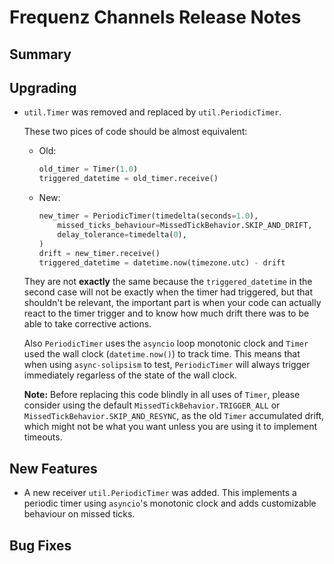 # Frequenz Channels Release Notes

## Summary

<!-- Here goes a general summary of what this release is about -->

## Upgrading

* `util.Timer` was removed and replaced by `util.PeriodicTimer`.

  These two pices of code should be almost equivalent:

  - Old:

    ```python
    old_timer = Timer(1.0)
    triggered_datetime = old_timer.receive()
    ```

  - New:

    ```python
    new_timer = PeriodicTimer(timedelta(seconds=1.0),
        missed_ticks_behaviour=MissedTickBehavior.SKIP_AND_DRIFT,
        delay_tolerance=timedelta(0),
    )
    drift = new_timer.receive()
    triggered_datetime = datetime.now(timezone.utc) - drift
    ```

  They are not **exactly** the same because the `triggered_datetime` in the second case will not be exactly when the timer had triggered, but that shouldn't be relevant, the important part is when your code can actually react to the timer trigger and to know how much drift there was to be able to take corrective actions.

  Also `PeriodicTimer` uses the `asyncio` loop monotonic clock and `Timer` used the wall clock (`datetime.now()`) to track time. This means that when using `async-solipsism` to test, `PeriodicTimer` will always trigger immediately regarless of the state of the wall clock.

  **Note:** Before replacing this code blindly in all uses of `Timer`, please consider using the default `MissedTickBehavior.TRIGGER_ALL` or `MissedTickBehavior.SKIP_AND_RESYNC`, as the old `Timer` accumulated drift, which might not be what you want unless you are using it to implement timeouts.

## New Features

* A new receiver `util.PeriodicTimer` was added. This implements a periodic timer using `asyncio`'s monotonic clock and adds customizable behaviour on missed ticks.

## Bug Fixes

<!-- Here goes notable bug fixes that are worth a special mention or explanation -->
